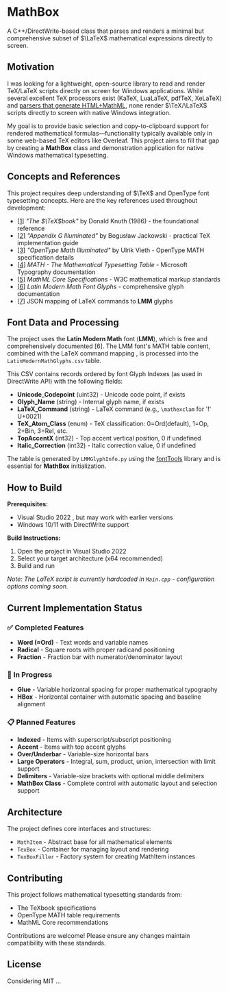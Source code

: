# MathBox

A C++/DirectWrite-based class that parses and renders a minimal but comprehensive subset of $\LaTeX$ mathematical expressions directly to screen.

## Motivation
I was looking for a lightweight, open-source library to read and render TeX/LaTeX scripts directly on screen for Windows applications. While several excellent TeX processors exist (KaTeX, LuaLaTeX, pdfTeX, XeLaTeX) and [parsers that generate HTML+MathML](https://tex.stackexchange.com/questions/4223/what-parsers-for-latex-mathematics-exist-outside-of-the-tex-engines), none render $\TeX/\LaTeX$ scripts directly to screen with native Windows integration.

My goal is to provide basic selection and copy-to-clipboard support for rendered mathematical formulas—functionality typically available only in some web-based TeX editors like Overleaf. This project aims to fill that gap by creating a **MathBox** class and demonstration application for native Windows mathematical typesetting.

## Concepts and References

This project requires deep understanding of $\TeX$ and OpenType font typesetting concepts. Here are the key references used throughout development:

- <a id="1">[[1]](https://visualmatheditor.equatheque.net/doc/texbook.pdf)</a> *"The $\TeX$book"* by Donald Knuth (1986) - the foundational reference
- <a id="2">[[2]](https://www.tug.org/TUGboat/tb27-1/tb86jackowski.pdf)</a> *"Appendix G Illuminated"* by Bogusław Jackowski - practical TeX implementation guide
- <a id="3">[[3]](https://www.ntg.nl/maps/38/03.pdf)</a> *"OpenType Math Illuminated"* by Ulrik Vieth - OpenType MATH specification details
- <a id="4">[[4]](https://learn.microsoft.com/en-us/typography/opentype/spec/math)</a> *MATH - The Mathematical Typesetting Table* - Microsoft Typography documentation
- <a id="5">[[5]](https://w3c.github.io/mathml-core/)</a> *MathML Core Specifications* - W3C mathematical markup standards
- <a id="6">[[6]](https://fred-wang.github.io/MathFonts/LatinModern/)</a> *Latin Modern Math Font Glyphs* - comprehensive glyph documentation
- <a id="7">[[7]](https://github.com/ViktorQvarfordt/unicode-latex)</a> JSON mapping of LaTeX commands to **LMM** glyphs

## Font Data and Processing

The project uses the **Latin Modern Math** font (**LMM**), which is free and comprehensively documented [6]. The LMM font's MATH table content, combined with the LaTeX command mapping [](#7), is processed into the `LatinModernMathGlyphs.csv` table.

This CSV contains records ordered by font Glyph Indexes (as used in DirectWrite API) with the following fields:

- **Unicode_Codepoint** (uint32) - Unicode code point, if exists
- **Glyph_Name** (string) - Internal glyph name, if exists  
- **LaTeX_Command** (string) - LaTeX command (e.g., `\mathexclam` for '!' U+0021)
- **TeX_Atom_Class** (enum) - TeX classification: 0=Ord(default), 1=Op, 2=Bin, 3=Rel, etc.
- **TopAccentX** (int32) - Top accent vertical position, 0 if undefined
- **Italic_Correction** (int32) - Italic correction value, 0 if undefined

The table is generated by `LMMGlyphInfo.py` using the [fontTools](https://fonttools.readthedocs.io/) library and is essential for **MathBox** initialization.

## How to Build

**Prerequisites:**
- Visual Studio 2022 , but may work with earlier versions
- Windows 10/11 with DirectWrite support

**Build Instructions:**
1. Open the project in Visual Studio 2022
2. Select your target architecture (x64 recommended)
3. Build and run

*Note: The LaTeX script is currently hardcoded in `Main.cpp` - configuration options coming soon.*

## Current Implementation Status

### ✅ Completed Features
- **Word (≈Ord)** - Text words and variable names
- **Radical** - Square roots with proper radicand positioning  
- **Fraction** - Fraction bar with numerator/denominator layout

### 🚧 In Progress
- **Glue** - Variable horizontal spacing for proper mathematical typography
- **HBox** - Horizontal container with automatic spacing and baseline alignment

### 📋 Planned Features
- **Indexed** - Items with superscript/subscript positioning
- **Accent** - Items with top accent glyphs
- **Over/Underbar** - Variable-size horizontal bars
- **Large Operators** - Integral, sum, product, union, intersection with limit support
- **Delimiters** - Variable-size brackets with optional middle delimiters
- **MathBox Class** - Complete control with automatic layout and selection support

## Architecture

The project defines core interfaces and structures:
- `MathItem` - Abstract base for all mathematical elements
- `TexBox` - Container for managing layout and rendering
- `TexBoxFiller` - Factory system for creating MathItem instances

## Contributing

This project follows mathematical typesetting standards from:
- The TeXbook specifications
- OpenType MATH table requirements  
- MathML Core recommendations

Contributions are welcome! Please ensure any changes maintain compatibility with these standards.

## License

Considering MIT ...
